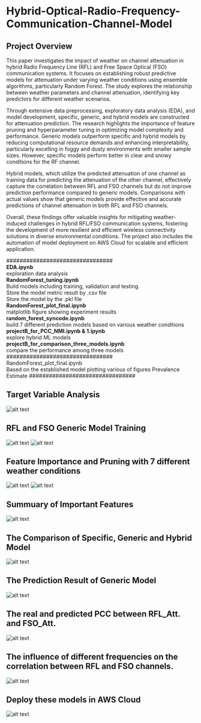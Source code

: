 # Hybrid-Optical-Radio-Frequency-Communication-Channel-Model

## Project Overview  
This paper investigates the impact of weather on channel attenuation in hybrid Radio Frequency Line (RFL) and Free Space Optical (FSO) communication systems. It focuses on establishing robust predictive models for attenuation under varying weather conditions using ensemble algorithms, particularly Random Forest. The study explores the relationship between weather parameters and channel attenuation, identifying key predictors for different weather scenarios.

Through extensive data preprocessing, exploratory data analysis (EDA), and model development, specific, generic, and hybrid models are constructed for attenuation prediction. The research highlights the importance of feature pruning and hyperparameter tuning in optimizing model complexity and performance. Generic models outperform specific and hybrid models by reducing computational resource demands and enhancing interpretability, particularly excelling in foggy and dusty environments with smaller sample sizes. However, specific models perform better in clear and snowy conditions for the RF channel.

Hybrid models, which utilize the predicted attenuation of one channel as training data for predicting the attenuation of the other channel, effectively capture the correlation between RFL and FSO channels but do not improve prediction performance compared to generic models. Comparisons with actual values show that generic models provide effective and accurate predictions of channel attenuation in both RFL and FSO channels.

Overall, these findings offer valuable insights for mitigating weather-induced challenges in hybrid RFL/FSO communication systems, fostering the development of more resilient and efficient wireless connectivity solutions in diverse environmental conditions. The project also includes the automation of model deployment on AWS Cloud for scalable and efficient application.


################################  
**EDA.ipynb**  
exploration data analysis    
**RandomForest_tuning.ipynb**  
Build models including training, validation and testing.  
Store the model metric result by .csv file  
Store the model by the .pkl file  
**RandomForest_plot_final.ipynb**  
matplotlib figure showing experiment results  
**random_forest_syncode.ipynb**  
build 7 different prediction models based on various weather conditions  
**projectB_for_PCC_NMI.ipynb & 1.ipynb**  
explore hybrid ML models  
**projectB_for_comparison_three_models.ipynb**  
compare the performance among three models  
################################  
RandomForest_plot_final.ipynb  
Based on the established model plotting various of figures  Prevalence Estimate
################################  

## Target Variable Analysis  
![alt text](picture/target.png)

## RFL and FSO Generic Model Training  
![alt text](picture/rfl_coarse2.png)
![alt text](picture/fso_coarse2.png)

## Feature Importance and Pruning with 7 different weather conditions  

![alt text](picture/feature_prune1.png)
![alt text](picture/feature_prune2.png)
## Summuary of Important Features  

![alt text](picture/frequence.png)

## The Comparison of Specific, Generic and Hybrid Model  

![alt text](picture/output_6.png)
## The Prediction Result of Generic Model
![alt text](picture/output3.png)

## The real and predicted PCC between RFL_Att. and FSO_Att.
![alt text](picture/MI_P.png)

## The influence of different frequencies on the correlation between RFL and FSO channels.
![alt text](picture/PCC_F.png)

## Deploy these models in AWS Cloud  
![alt text](presentation/lambda-s3-endpoint.drawio.png)